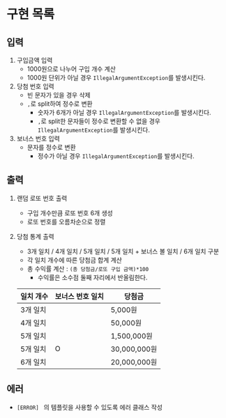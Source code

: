 # 구현 목록

## 입력
1. 구입금액 입력
   - 1000원으로 나누어 구입 개수 계산
   - 1000원 단위가 아닐 경우 `IllegalArgumentException`를 발생시킨다.
2. 당첨 번호 입력
   - 빈 문자가 있을 경우 삭제
   - `,`로 split하여 정수로 변환
     - 숫자가 6개가 아닐 경우 `IllegalArgumentException`를 발생시킨다.
     - `,`로 split한 문자들이 정수로 변환할 수 없을 경우 `IllegalArgumentException`를 발생시킨다.
3. 보너스 번호 입력
   - 문자를 정수로 변환
      - 정수가 아닐 경우 `IllegalArgumentException`를 발생시킨다.


## 출력
1. 랜덤 로또 번호 출력
   - 구입 개수만큼 로또 번호 6개 생성
   - 로또 번호를 오름차순으로 정렬
2. 당첨 통계 출력
   - 3개 일치 / 4개 일치 / 5개 일치 / 5개 일치 + 보너스 볼 일치 / 6개 일치 구분
   - 각 일치 개수에 따른 당첨금 합계 계산
   - 총 수익률 계산 : `(총 당첨금/로또 구입 금액)*100`
     - 수익률은 소수점 둘째 자리에서 반올림한다.
   
   | 일치 개수 | 보너스 번호 일치 | 당첨금         |
   |-------|-----------|-------------|
   | 3개 일치 |           | 5,000원      |
   | 4개 일치 |           | 50,000원     |
   | 5개 일치 |           | 1,500,000원  |
   | 5개 일치 | O         | 30,000,000원 |
   | 6개 일치 |           | 20,000,000원 |


## 에러
- `[ERROR] ` 의 템플릿을 사용할 수 있도록 에러 클래스 작성

